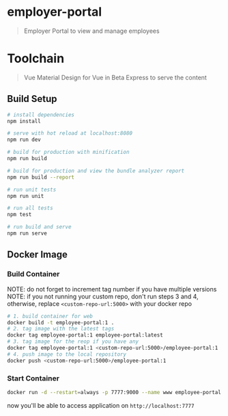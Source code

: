 # employer-portal

> Employer Portal to view and manage employees
# Toolchain
> Vue
> Material Design for Vue in Beta
> Express to serve the content

## Build Setup

``` bash
# install dependencies
npm install

# serve with hot reload at localhost:8080
npm run dev

# build for production with minification
npm run build

# build for production and view the bundle analyzer report
npm run build --report

# run unit tests
npm run unit

# run all tests
npm test

# run build and serve
npm run serve
```

## Docker Image

### Build Container
NOTE: do not forget to increment tag number if you have multiple versions
NOTE: if you not running your custom repo, don't run steps 3 and 4, otherwise, replace  ```<custom-repo-url:5000>``` with your docker repo
``` bash
# 1. build container for web
docker build -t employee-portal:1 .
# 2. tag image with the latest tags
docker tag employee-portal:1 employee-portal:latest
# 3. tag image for the reop if you have any
docker tag employee-portal:1 <custom-repo-url:5000>/employee-portal:1
# 4. push image to the local repository
docker push <custom-repo-url:5000>/employee-portal:1
```
### Start Container
``` bash
docker run -d --restart=always -p 7777:9000 --name www employee-portal
```
now you'll be able to access application on ```http://localhost:7777```
